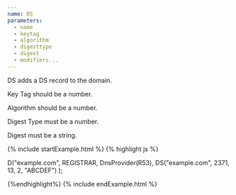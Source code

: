 ```yaml
---
name: DS
parameters:
  - name
  - keytag
  - algorithm
  - digesttype
  - digest
  - modifiers...
---
```


DS adds a DS record to the domain.

Key Tag should be a number.

Algorithm should be a number.

Digest Type must be a number.

Digest must be a string.

{% include startExample.html %}
{% highlight js %}

D("example.com", REGISTRAR, DnsProvider(R53),
  DS("example.com", 2371, 13, 2, "ABCDEF")
);

{%endhighlight%}
{% include endExample.html %}